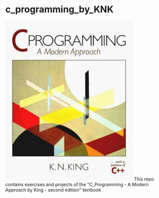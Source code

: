 # c_programming_by_KNK

![](images/c_king.png)
This repo contains exercises and projects of the "C_Programming - A Modern Approach by King - second edition" textbook
